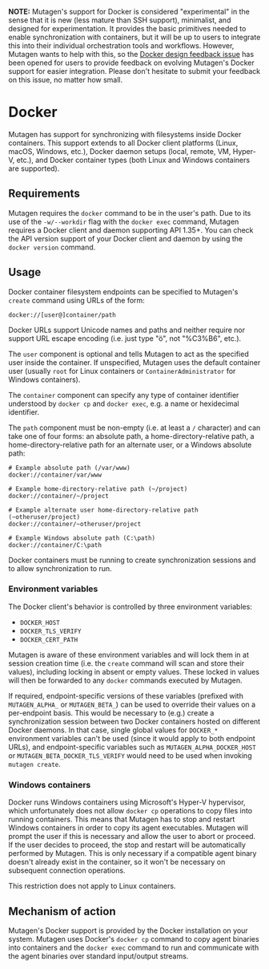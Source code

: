 **NOTE:** Mutagen's support for Docker is considered "experimental" in the sense
that it is new (less mature than SSH support), minimalist, and designed for
experimentation. It provides the basic primitives needed to enable
synchronization with containers, but it will be up to users to integrate this
into their individual orchestration tools and workflows. However, Mutagen wants
to help with this, so the
[Docker design feedback issue](https://github.com/havoc-io/mutagen/issues/41)
has been opened for users to provide feedback on evolving Mutagen's Docker
support for easier integration. Please don't hesitate to submit your feedback on
this issue, no matter how small.


# Docker

Mutagen has support for synchronizing with filesystems inside Docker containers.
This support extends to all Docker client platforms (Linux, macOS, Windows,
etc.), Docker daemon setups (local, remote, VM, Hyper-V, etc.), and Docker
container types (both Linux and Windows containers are supported).


## Requirements

Mutagen requires the `docker` command to be in the user's path. Due to its use
of the `-w/--workdir` flag with the `docker exec` command, Mutagen requires a
Docker client and daemon supporting API 1.35+. You can check the API version
support of your Docker client and daemon by using the `docker version` command.


## Usage

Docker container filesystem endpoints can be specified to Mutagen's `create`
command using URLs of the form:

    docker://[user@]container/path

Docker URLs support Unicode names and paths and neither require nor support
URL escape encoding (i.e. just type "ö", not "%C3%B6", etc.).

The `user` component is optional and tells Mutagen to act as the specified user
inside the container. If unspecified, Mutagen uses the default container user
(usually `root` for Linux containers or `ContainerAdministrator` for Windows
containers).

The `container` component can specify any type of container identifier
understood by `docker cp` and `docker exec`, e.g. a name or hexidecimal
identifier.

The `path` component must be non-empty (i.e. at least a `/` character) and can
take one of four forms: an absolute path, a home-directory-relative path, a
home-directory-relative path for an alternate user, or a Windows absolute path:

    # Example absolute path (/var/www)
    docker://container/var/www

    # Example home-directory-relative path (~/project)
    docker://container/~/project

    # Example alternate user home-directory-relative path (~otheruser/project)
    docker://container/~otheruser/project

    # Example Windows absolute path (C:\path)
    docker://container/C:\path

Docker containers must be running to create synchronization sessions and to
allow synchronization to run.


### Environment variables

The Docker client's behavior is controlled by three environment variables:

- `DOCKER_HOST`
- `DOCKER_TLS_VERIFY`
- `DOCKER_CERT_PATH`

Mutagen is aware of these environment variables and will lock them in at session
creation time (i.e. the `create` command will scan and store their values),
including locking in absent or empty values. These locked in values will then be
forwarded to any `docker` commands executed by Mutagen.

If required, endpoint-specific versions of these variables (prefixed with
`MUTAGEN_ALPHA_` or `MUTAGEN_BETA_`) can be used to override their values on a
per-endpoint basis. This would be necessary to (e.g.) create a synchronization
session between two Docker containers hosted on different Docker daemons. In
that case, single global values for `DOCKER_*` environment variables can't be
used (since it would apply to both endpoint URLs), and endpoint-specific
variables such as `MUTAGEN_ALPHA_DOCKER_HOST` or
`MUTAGEN_BETA_DOCKER_TLS_VERIFY` would need to be used when invoking
`mutagen create`.


### Windows containers

Docker runs Windows containers using Microsoft's Hyper-V hypervisor, which
unfortunately does not allow `docker cp` operations to copy files into running
containers. This means that Mutagen has to stop and restart Windows containers
in order to copy its agent executables. Mutagen will prompt the user if this is
necessary and allow the user to abort or proceed. If the user decides to
proceed, the stop and restart will be automatically performed by Mutagen. This
is only necessary if a compatible agent binary doesn't already exist in the
container, so it won't be necessary on subsequent connection operations.

This restriction does not apply to Linux containers.


## Mechanism of action

Mutagen's Docker support is provided by the Docker installation on your system.
Mutagen uses Docker's `docker cp` command to copy agent binaries into containers
and the `docker exec` command to run and communicate with the agent binaries
over standard input/output streams.
